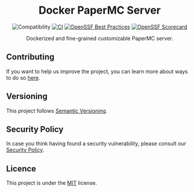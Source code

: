 <h1 align="center">Docker PaperMC Server</h1>

<div align="center">

![Compatibility](https://img.shields.io/badge/PaperMC_Support-v1.21.4-blue)
[![CI](https://github.com/Djaytan/docker-papermc-server/actions/workflows/ci.yml/badge.svg?branch=main)](https://github.com/Djaytan/docker-papermc-server/actions/workflows/ci.yml)
[![OpenSSF Best Practices](https://www.bestpractices.dev/projects/10360/badge)](https://www.bestpractices.dev/projects/10360)
[![OpenSSF Scorecard](https://api.securityscorecards.dev/projects/github.com/Djaytan/docker-papermc-server/badge)](https://securityscorecards.dev/viewer/?uri=github.com/Djaytan/docker-papermc-server)

Dockerized and fine-grained customizable PaperMC server.

</div>

## Contributing

If you want to help us improve the project, you can learn more about ways to do so [here](docs/CONTRIBUTING.md).

## Versioning

This project follows [Semantic Versioning](http://semver.org/).

## Security Policy

In case you think having found a security vulnerability, please consult
our [Security Policy](docs/SECURITY.md).

## Licence

This project is under the [MIT](https://opensource.org/licenses/MIT) license.
